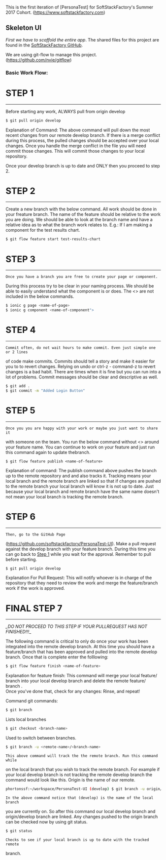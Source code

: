 This is the first iteration of [PersonaTest] for SoftStackFactory's Summer 2017 
Cohort. (https://www.softstackfactory.com)

## Skeleton UI

*First we have to scaffold the entire app*. The shared files for this project are found in the [SoftStackFactory GitHub](https://github.com/softstackfactory/PersonaTest-UI).

We are using git-flow to manage this project. (https://github.com/nvie/gitflow)

### Basic Work Flow:
#                   STEP 1
---
Before starting any work, ALWAYS pull from origin develop
```bash
$ git pull origin develop
```
Explanation of Command:
    The above command will pull down the most recent changes from our remote 
develop branch. If there is a merge conflict during this process, the pulled 
changes should be accepted over your local changes. Once you handle the merge
conflict in the file you will need commit those changes. This will commit those 
changes to your local repository. 

Once your develop branch is up to date and ONLY then you proceed to step 2.

#                   STEP 2
---                     
Create a new branch with the below command. All work should be done in your
freature branch.  The name of the feature should be relative to the work you are 
doing. We should be able to look at the branch name and have a relative idea as
to what the branch work relates to.
E.g.: If I am making a component for the test results chart.

```bash
$ git flow feature start test-results-chart
```
   
#                   STEP 3
---
    Once you have a branch you are free to create your page or component. 
During this process try to be clear in your naming process. We should be able 
to easily understand what the component is or does. The <> are not included in
the below commands.

```bash
$ ionic g page <name-of-page>
$ ionic g component <name-of-component">
```

#                   STEP 4
---
    Commit often, do not wait hours to make commit. Even just simple one or 2 lines
of code make commits. Commits should tell a story and make it easier for you to 
to revert changes. Relying on undo or ctrl-z - command-z to revert changes is a 
bad habit. There are times when it is fine but you can run into a lot of 
problems.   Commit messages should be clear and descriptive as well.

```bash
$ git add .
$ git commit -m "Added Login Button"
```
#                   STEP 5
---
   
    Once you you are happy with your work or maybe you just want to share it 
with someone on the team. You run the below command without <> around your 
feature name. You can continue to work on your feature and just run this 
command again to update thebranch.

```
$ git flow feature publish <name-of-feature>
```
Explanation of command:
    The publish command above pushes the branch up to the remote repository and
and also tracks it. Tracking means your local branch and the remote branch are
linked so that if changes are pushed to the remote branch your local branch 
will know it is not up to date. Just because your local branch and remote branch
have the same name doesn't not mean your local branch is tracking the remote 
branch. 

#                   STEP 6
---
    Then, go to the GitHub Page 
(https://github.com/softstackfactory/PersonaTest-UI). 
Make a pull request against the develop branch with your feature branch. 
During this time you can go back to [Step 1](https://github.com/SoftStackFactory/PersonaTest-UI/tree/feature/readme-layout#step-1) while you wait for the approval.
Remember to pull before starting.
```bash
$ git pull origin develop
```

Explanation For Pull Request:
    This will notify whoever is in charge of the repository that they need to
review the work and merge the feature/branch work if the work is approved.  

             
#                   FINAL STEP 7
---
   *_DO NOT PROCEED TO THIS STEP IF YOUR PULLREQUEST HAS NOT FINISHED!!!*_

The following command is critical to only do once your work has been integrated
into the remote develop branch. At this time you should have a feature/branch that has
been approved and pulled into the remote develop branch. Once that is complete
enter the folllowing:
```bash
$ git flow feature finish <name-of-feature>
```
Explanation for feature finish:
    This command will merge your local feature/<feature-name> branch into 
your local develop branch and delete the remote feature/<feature-name> branch
.     
Once you've done that, check for any changes:
Rinse, and repeat!


Command git commands:

```bash
$ git branch
```
   Lists local branches

```bash 
$ git checkout <branch-name>
```
   Used to switch between branches.
  
```bash
$ git branch -u <remote-name>/<branch-name>
```
    This above command will track the the remote branch. Run this command while 
on the local branch that you wish to track the remote branch.
   For example if your local develop branch is not tracking the remote develop
   branch the command would look like this. Origin is the name of our remote.
```bash
phortonssf:~/workspace/PersonaTest-UI (develop) $ git branch -u origin/develop
```
    In the above command notice that (develop) is the name of the local branch
you are currently on. So after this command our local develop branch and 
origin/develop branch are linked. Any changes pushed to the origin branch can
be checked now by using git status.

```bash
$ git status
```
    Checks to see if your local branch is up to date with the tracked remote
branch.



